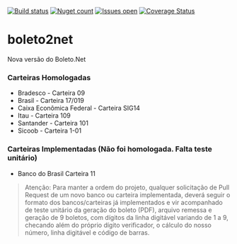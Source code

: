[![Build status](https://ci.appveyor.com/api/projects/status/r9ovipu6yu7numn6?svg=true)](https://ci.appveyor.com/project/carloscds/boleto2net)
[![Nuget count](http://img.shields.io/nuget/v/Boleto2.Net.svg)](http://www.nuget.org/packages/Boleto2.Net/)
[![Issues open](https://img.shields.io/github/issues/BoletoNet/boleto2net.svg)](https://github.com/BoletoNet/boleto2net/issues)
[![Coverage Status](https://coveralls.io/repos/github/carloscds/boletonet/badge.svg)](https://coveralls.io/github/carloscds/boletonet)

# boleto2net
Nova versão do Boleto.Net

### Carteiras Homologadas
* Bradesco - Carteira 09
* Brasil - Carteira 17/019
* Caixa Econômica Federal - Carteira SIG14
* Itau - Carteira 109
* Santander - Carteira 101
* Sicoob - Carteira 1-01

### Carteiras Implementadas (Não foi homologada. Falta teste unitário)
* Banco do Brasil Carteira 11

> Atenção: Para manter a ordem do projeto, qualquer solicitação de Pull Request de um novo banco ou carteira implementada, deverá seguir o formato dos bancos/carteiras já implementados e vir acompanhado de teste unitário da geração do boleto (PDF), arquivo remessa e geração de 9 boletos, com dígitos da linha digitável variando de 1 a 9, checando além do próprio dígito verificador, o cálculo do nosso número, linha digitável e código de barras.

